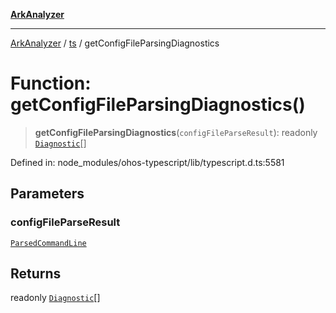 [**ArkAnalyzer**](../../../../README.md)

***

[ArkAnalyzer](../../../../globals.md) / [ts](../README.md) / getConfigFileParsingDiagnostics

# Function: getConfigFileParsingDiagnostics()

> **getConfigFileParsingDiagnostics**(`configFileParseResult`): readonly [`Diagnostic`](../interfaces/Diagnostic.md)[]

Defined in: node\_modules/ohos-typescript/lib/typescript.d.ts:5581

## Parameters

### configFileParseResult

[`ParsedCommandLine`](../interfaces/ParsedCommandLine.md)

## Returns

readonly [`Diagnostic`](../interfaces/Diagnostic.md)[]
